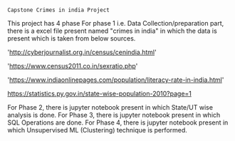                                                                             Capstone Crimes in india Project


This project has 4 phase
For phase 1 i.e. Data Collection/preparation part, there is a excel file present named "crimes in india" in which the data is present which is taken from below sources.


'http://cyberjournalist.org.in/census/cenindia.html'

'https://www.census2011.co.in/sexratio.php'

'https://www.indiaonlinepages.com/population/literacy-rate-in-india.html'

https://statistics.py.gov.in/state-wise-population-2010?page=1

For Phase 2, there is jupyter notebook present in which State/UT wise analysis is done.
For Phase 3, there is jupyter notebook present in which SQL Operations are done.
For Phase 4, there is jupyter notebook present in which Unsupervised ML (Clustering) technique is performed.
